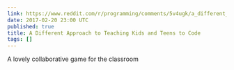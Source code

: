 ```yaml
---
link: https://www.reddit.com/r/programming/comments/5v4ugk/a_different_approach_to_teaching_coding_concepts/
date: 2017-02-20 23:00 UTC
published: true
title: A Different Approach to Teaching Kids and Teens to Code
tags: []
---
```


A lovely collaborative game for the classroom
